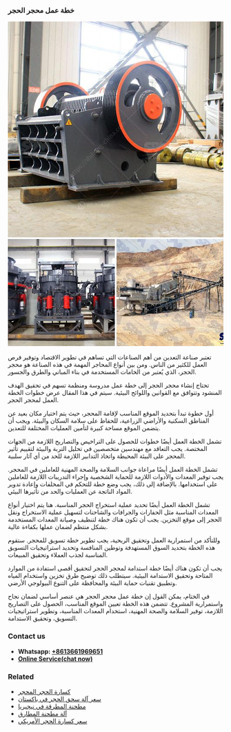 <h3>خطة عمل محجر الحجر</h3><img src='1701850905.jpg' alt=''><p>تعتبر صناعة التعدين من أهم الصناعات التي تساهم في تطوير الاقتصاد وتوفير فرص العمل للكثير من الناس. ومن بين أنواع المحاجر المهمة في هذه الصناعة هو محجر الحجر، الذي يُعتبر من الخامات المستخدمة في بناء المباني والطرق والجسور.</p><p>تحتاج إنشاء محجر الحجر إلى خطة عمل مدروسة ومنظمة تسهم في تحقيق الهدف المنشود وتتوافق مع القوانين واللوائح البيئية. سيتم في هذا المقال عرض خطوات الخطة العمل لمحجر الحجر.</p><p>أول خطوة تبدأ بتحديد الموقع المناسب لإقامة المحجر، حيث يتم اختيار مكان بعيد عن المناطق السكنية والأراضي الزراعية، للحفاظ على سلامة السكان والبيئة. ويجب أن يتضمن الموقع مساحة كبيرة لتأمين العمليات المختلفة للتعدين.</p><p>تشمل الخطة العمل أيضًا خطوات للحصول على التراخيص والتصاريح اللازمة من الجهات المختصة. يجب التعاقد مع مهندسين متخصصين في تحليل التربة والبيئة لتقييم تأثير المحجر على البيئة المحيطة واتخاذ التدابير اللازمة للحد من أي آثار سلبية.</p><p>تشمل الخطة العمل أيضًا مراعاة جوانب السلامة والصحة المهنية للعاملين في المحجر. يجب توفير المعدات والأدوات اللازمة للحماية الشخصية وإجراء التدريبات اللازمة للعاملين على استخدامها. بالإضافة إلى ذلك، يجب وضع خطة للتحكم في المخلفات وإعادة تدوير المواد الناتجة عن العمليات والحد من تأثيرها البيئي.</p><p>تشمل الخطة العمل أيضًا تحديد عملية استخراج الحجر المناسبة. هنا يتم اختيار أنواع المعدات المناسبة مثل الحفارات والجرافات والشاحنات لتسهيل عملية الاستخراج ونقل الحجر إلى موقع التخزين. يجب أن تكون هناك خطة لتنظيف وصيانة المعدات المستخدمة بشكل منتظم لضمان عملها بكفاءة عالية.</p><p>وللتأكد من استمرارية العمل وتحقيق الربحية، يجب تطوير خطة تسويق للمحجر. ستقوم هذه الخطة بتحديد السوق المستهدفة وتوطين المنافسة وتحديد استراتيجيات التسويق المناسبة لجذب العملاء وتحقيق المبيعات.</p><p>يجب أن تكون هناك أيضًا خطة استدامة لمحجر الحجر لتحقيق أقصى استفادة من الموارد المتاحة وتحقيق الاستدامة البيئية. سيتطلب ذلك توضيح طرق تخزين واستخدام المياه وتطبيق تقنيات حماية البيئة والمحافظة على التنوع البيولوجي الأرضي.</p><p>في الختام، يمكن القول إن خطة عمل محجر الحجر هي عنصر أساسي لضمان نجاح واستمرارية المشروع. تتضمن هذه الخطة تعيين الموقع المناسب، الحصول على التصاريح اللازمة، توفير السلامة والصحة المهنية، استخدام المعدات المناسبة، وتطوير استراتيجيات التسويق، وتحقيق الاستدامة.</p><h3>Contact us</h3><ul><li><strong>Whatsapp:&nbsp;<a href="https://wa.me/8613661969651">+8613661969651</a></strong></li><li><a href="https://swt.shibang-china.com/?git&amp;zhl&amp;خطة عمل محجر الحجر"><strong>Online Service(chat now)</strong></a></li></ul><h3>Related</h3><ul><li><a href='كسارة الحجر المحجر.md'>كسارة الحجر المحجر</a></li><li><a href='سعر آلة سحق الحجر في باكستان.md'>سعر آلة سحق الحجر في باكستان</a></li><li><a href='مطحنة المطرقة في نيجيريا.md'>مطحنة المطرقة في نيجيريا</a></li><li><a href='آلة مطحنة المطارق.md'>آلة مطحنة المطارق</a></li><li><a href='سعر كسارة الحجر الأمريكي.md'>سعر كسارة الحجر الأمريكي</a></li></ul>